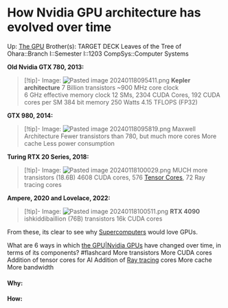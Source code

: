 # How Nvidia GPU architecture has evolved over time

Up: [The GPU](the_gpu)
Brother(s):
TARGET DECK
Leaves of the Tree of Ohara::Branch I::Semester I::1203 CompSys::Computer Systems

**Old Nvidia GTX 780, 2013:**

> [!tip]- Image:
> ![Pasted image 20240118095411.png](pasted_image_20240118095411.png)
> **Kepler architecture**
> 7 Billion transistors
> ~900 MHz core clock  
  6 GHz effective memory clock
  12 SMs, 2304 CUDA Cores, 192 CUDA cores per SM
  384 bit memory
  250 Watts
  4.15 TFLOPS (FP32)

**GTX 980, 2014:**

> [!tip]- Image: 
> ![Pasted image 20240118095819.png](pasted_image_20240118095819.png)
> Maxwell Architecture
> Fewer transistors than 780, but much more cores
> More cache
> Less power consumption

**Turing RTX 20 Series, 2018:**

> [!tip]- Image:
> ![Pasted image 20240118100029.png](pasted_image_20240118100029.png)
> MUCH more transistors (18.6B)
> 4608 CUDA cores, 576 [Tensor Cores](tensor_cores), 72 Ray tracing cores

**Ampere, 2020 and Lovelace, 2022:**

> [!tip]- Image:
> ![Pasted image 20240118100511.png](pasted_image_20240118100511.png)
> **RTX 4090**
> ishkiddibaillion (76B) transistors
> 16k CUDA cores 

From these, its clear to see why [Supercomputers](supercomputers) would love GPUs.

What are 6 ways in which [the GPU|Nvidia GPUs](the_gpu|nvidia_gpus) have changed over time, in terms of its components? #flashcard 
More transistors
More CUDA cores
Addition of tensor cores for AI
Addition of [Ray tracing](ray_tracing) cores
More cache 
More bandwidth
<!--ID: 1705597926935-->































#### Why:
#### How:









